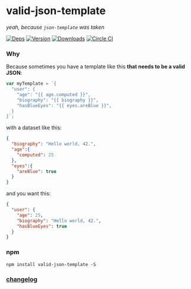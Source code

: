 # valid-json-template 

*yeah, because `json-template` was taken*

[![Deps](https://david-dm.org/FGRibreau/valid-json-template.png)](https://david-dm.org/FGRibreau/valid-json-template)
[![Version](http://badge.fury.io/js/valid-json-template.png)](https://david-dm.org/FGRibreau/valid-json-template) [![Downloads](http://img.shields.io/npm/dm/valid-json-template.svg)](https://www.npmjs.com/package/valid-json-template)
[![Circle CI](https://circleci.com/gh/FGRibreau/valid-json-template/tree/master.svg?style=svg)](https://circleci.com/gh/FGRibreau/valid-json-template/tree/master)

### Why

Because sometimes you have a template like this **that needs to be a valid JSON**:

```js
var myTemplate = `{
  "user": {
    "age": "{{ age.computed }}",
    "biography": "{{ biography }}",
    "hasBlueEyes": "{{ eyes.areBlue }}",
  }
}`;

```

with a dataset like this:

```json
{
  "biography": "Hello world, 42.",
  "age":{
    "computed": 25
  },
  "eyes":{
    "areBlue": true
  }
}
```

and you want this:

```json
{
  "user": {
    "age": 25,
    "biography": "Hello world, 42.",
    "hasBlueEyes": true
  }
}
```

### npm


```shell
npm install valid-json-template -S
```


### [changelog](/CHANGELOG.md)
